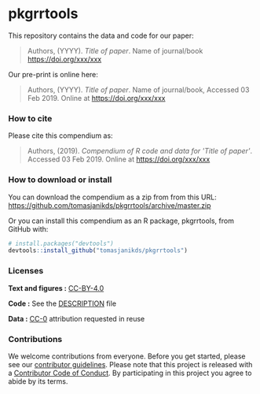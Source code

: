 
<!-- README.md is generated from README.Rmd. Please edit that file -->
pkgrrtools
==========

This repository contains the data and code for our paper:

> Authors, (YYYY). *Title of paper*. Name of journal/book <https://doi.org/xxx/xxx>

Our pre-print is online here:

> Authors, (YYYY). *Title of paper*. Name of journal/book, Accessed 03 Feb 2019. Online at <https://doi.org/xxx/xxx>

### How to cite

Please cite this compendium as:

> Authors, (2019). *Compendium of R code and data for 'Title of paper'*. Accessed 03 Feb 2019. Online at <https://doi.org/xxx/xxx>

### How to download or install

You can download the compendium as a zip from from this URL: <https://github.com/tomasjanikds/pkgrrtools/archive/master.zip>

Or you can install this compendium as an R package, pkgrrtools, from GitHub with:

``` r
# install.packages("devtools")
devtools::install_github("tomasjanikds/pkgrrtools")
```

### Licenses

**Text and figures :** [CC-BY-4.0](http://creativecommons.org/licenses/by/4.0/)

**Code :** See the [DESCRIPTION](DESCRIPTION) file

**Data :** [CC-0](http://creativecommons.org/publicdomain/zero/1.0/) attribution requested in reuse

### Contributions

We welcome contributions from everyone. Before you get started, please see our [contributor guidelines](CONTRIBUTING.md). Please note that this project is released with a [Contributor Code of Conduct](CONDUCT.md). By participating in this project you agree to abide by its terms.
